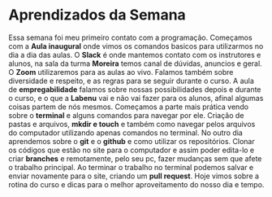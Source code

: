 # Aprendizados da Semana

Essa semana foi meu primeiro contato com a programação. Começamos com a **Aula inaugural** onde vimos os comandos basicos para utilizarmos no dia a dia das aulas. O **Slack** é onde mantemos contato com os instrutores e alunos, na sala da turma **Moreira** temos canal de dúvidas, anuncios e geral. O **Zoom** utilizaremos para as aulas ao vivo. Falamos também sobre diversidade e respeito, e as regras para se seguir durante o curso. A aula de **empregabilidade** falamos sobre nossas possibilidades depois e durante o curso, e o que a **Labenu** vai e não vai fazer para os alunos, afinal algumas coisas partem de nós mesmos. Começamos a parte mais prática vendo sobre o **terminal** e alguns comandos para navegar por ele. Criação de pastas e arquivos, **mkdir e touch** e também como navegar pelos arquivos do computador utilizando apenas comandos no terminal. No outro dia aprendemos sobre o **git** e o **github** e como utilizar os repositórios. Clonar os códigos que estão no site para o computador e assim poder edita-lo e criar **branches** e remotamente, pelo seu pc, fazer mudanças sem que afete o trabalho principal. Ao terminar o trabalho no terminal podemos salvar e enviar novamente para o site, criando um **pull request**. Hoje vimos sobre a rotina do curso e dicas para o melhor aproveitamento do nosso dia e tempo. 